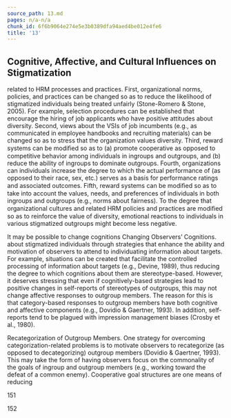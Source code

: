 ```yaml
---
source_path: 13.md
pages: n/a-n/a
chunk_id: 6f6b9064e274e5e3b0389dfa94aed4be012e4fe6
title: '13'
---
```

## Cognitive, Affective, and Cultural Inﬂuences on Stigmatization

related to HRM processes and practices. First, organizational norms, policies, and practices can be changed so as to reduce the likelihood of stigmatized individuals being treated unfairly (Stone-Romero & Stone, 2005). For example, selection procedures can be established that encourage the hiring of job applicants who have positive attitudes about diversity. Second, views about the VSIs of job incumbents (e.g., as communicated in employee handbooks and recruiting materials) can be changed so as to stress that the organization values diversity. Third, reward systems can be modiﬁed so as to (a) promote cooperative as opposed to competitive behavior among individuals in ingroups and outgroups, and (b) reduce the ability of ingroups to dominate outgroups. Fourth, organizations can individuals increase the degree to which the actual performance of (as opposed to their race, sex, etc.) serves as a basis for performance ratings and associated outcomes. Fifth, reward systems can be modiﬁed so as to take into account the values, needs, and preferences of individuals in both ingroups and outgroups (e.g., norms about fairness). To the degree that organizational cultures and related HRM policies and practices are modiﬁed so as to reinforce the value of diversity, emotional reactions to individuals in various stigmatized outgroups might become less negative.

It may be possible to change cognitions Changing Observers’ Cognitions. about stigmatized individuals through strategies that enhance the ability and motivation of observers to attend to individuating information about targets. For example, situations can be created that facilitate the controlled processing of information about targets (e.g., Devine, 1989), thus reducing the degree to which cognitions about them are stereotype-based. However, it deserves stressing that even if cognitively-based strategies lead to positive changes in self-reports of stereotypes of outgroups, this may not change affective responses to outgroup members. The reason for this is that category-based responses to outgroup members have both cognitive and affective components (e.g., Dovidio & Gaertner, 1993). In addition, self- reports tend to be plagued with impression management biases (Crosby et al., 1980).

Recategorization of Outgroup Members. One strategy for overcoming categorization-related problems is to motivate observers to recategorize (as opposed to decategorizing) outgroup members (Dovidio & Gaertner, 1993). This may take the form of having observers focus on the commonality of the goals of ingroup and outgroup members (e.g., working toward the defeat of a common enemy). Cooperative goal structures are one means of reducing

151

152
